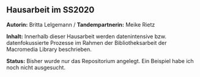## Hausarbeit im SS2020

**Autorin:** Britta Lelgemann / **Tandempartnerin:** Meike Rietz

**Inhalt:** Innerhalb dieser Hausarbeit werden datenintensive bzw. datenfokussierte Prozesse im Rahmen der Bibliotheksarbeit der Macromedia Library
beschrieben. 

**Status:** Bisher wurde nur das Repositorium angelegt. Ein Beispiel habe ich noch nicht ausgesucht.
